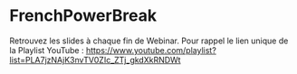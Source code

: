 # FrenchPowerBreak

Retrouvez les slides à chaque fin de Webinar.
Pour rappel le lien unique de la Playlist YouTube : https://www.youtube.com/playlist?list=PLA7jzNAjK3nvTV0ZIc_ZTj_gkdXkRNDWt
